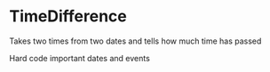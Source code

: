 # TimeDifference
Takes two times from two dates and tells how much time has passed

Hard code important dates and events 
